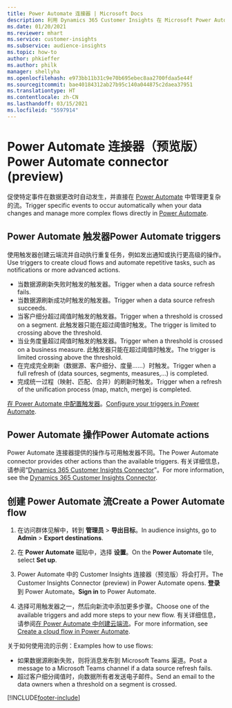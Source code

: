 ```yaml
---
title: Power Automate 连接器 | Microsoft Docs
description: 利用 Dynamics 365 Customer Insights 在 Microsoft Power Automate 中创建流。
ms.date: 01/20/2021
ms.reviewer: mhart
ms.service: customer-insights
ms.subservice: audience-insights
ms.topic: how-to
author: phkieffer
ms.author: philk
manager: shellyha
ms.openlocfilehash: e973bb11b31c9e70b695ebec8aa2700fdaa5e44f
ms.sourcegitcommit: bae40184312ab27b95c140a044875c2daea37951
ms.translationtype: HT
ms.contentlocale: zh-CN
ms.lasthandoff: 03/15/2021
ms.locfileid: "5597914"
---
```

# <a name="power-automate-connector-preview"></a><span data-ttu-id="10f69-103">Power Automate 连接器（预览版）</span><span class="sxs-lookup"><span data-stu-id="10f69-103">Power Automate connector (preview)</span></span>

<span data-ttu-id="10f69-104">促使特定事件在数据更改时自动发生，并直接在 [Power Automate](https://flow.microsoft.com/) 中管理更复杂的流。</span><span class="sxs-lookup"><span data-stu-id="10f69-104">Trigger specific events to occur automatically when your data changes and manage more complex flows directly in [Power Automate](https://flow.microsoft.com/).</span></span>

## <a name="power-automate-triggers"></a><span data-ttu-id="10f69-105">Power Automate 触发器</span><span class="sxs-lookup"><span data-stu-id="10f69-105">Power Automate triggers</span></span>

<span data-ttu-id="10f69-106">使用触发器创建云端流并自动执行重复任务，例如发出通知或执行更高级的操作。</span><span class="sxs-lookup"><span data-stu-id="10f69-106">Use triggers to create cloud flows and automate repetitive tasks, such as notifications or more advanced actions.</span></span> 

- <span data-ttu-id="10f69-107">当数据源刷新失败时触发的触发器。</span><span class="sxs-lookup"><span data-stu-id="10f69-107">Trigger when a data source refresh fails.</span></span> 
- <span data-ttu-id="10f69-108">当数据源刷新成功时触发的触发器。</span><span class="sxs-lookup"><span data-stu-id="10f69-108">Trigger when a data source refresh succeeds.</span></span>
- <span data-ttu-id="10f69-109">当客户细分超过阈值时触发的触发器。</span><span class="sxs-lookup"><span data-stu-id="10f69-109">Trigger when a threshold is crossed on a segment.</span></span> <span data-ttu-id="10f69-110">此触发器只能在超过阈值时触发。</span><span class="sxs-lookup"><span data-stu-id="10f69-110">The trigger is limited to crossing above the threshold.</span></span>
- <span data-ttu-id="10f69-111">当业务度量超过阈值时触发的触发器。</span><span class="sxs-lookup"><span data-stu-id="10f69-111">Trigger when a threshold is crossed on a business measure.</span></span> <span data-ttu-id="10f69-112">此触发器只能在超过阈值时触发。</span><span class="sxs-lookup"><span data-stu-id="10f69-112">The trigger is limited crossing above the threshold.</span></span>
- <span data-ttu-id="10f69-113">在完成完全刷新（数据源、客户细分、度量......）时触发。</span><span class="sxs-lookup"><span data-stu-id="10f69-113">Trigger when a full refresh of (data sources, segments, measures,...) is completed.</span></span>
- <span data-ttu-id="10f69-114">完成统一过程（映射、匹配、合并）的刷新时触发。</span><span class="sxs-lookup"><span data-stu-id="10f69-114">Trigger when a refresh of the unification process (map, match, merge) is completed.</span></span>

<span data-ttu-id="10f69-115">[在 Power Automate 中配置触发器](https://flow.microsoft.com/connectors/shared_customerinsights/dynamics-365-customer-insights-connector/)。</span><span class="sxs-lookup"><span data-stu-id="10f69-115">[Configure your triggers in Power Automate](https://flow.microsoft.com/connectors/shared_customerinsights/dynamics-365-customer-insights-connector/).</span></span>

## <a name="power-automate-actions"></a><span data-ttu-id="10f69-116">Power Automate 操作</span><span class="sxs-lookup"><span data-stu-id="10f69-116">Power Automate actions</span></span>
<span data-ttu-id="10f69-117">Power Automate 连接器提供的操作与可用触发器不同。</span><span class="sxs-lookup"><span data-stu-id="10f69-117">The Power Automate connector provides other actions than the available triggers.</span></span> <span data-ttu-id="10f69-118">有关详细信息，请参阅“[Dynamics 365 Customer Insights Connector](/connectors/customerinsights/)”。</span><span class="sxs-lookup"><span data-stu-id="10f69-118">For more information, see the [Dynamics 365 Customer Insights Connector](/connectors/customerinsights/).</span></span>

## <a name="create-a-power-automate-flow"></a><span data-ttu-id="10f69-119">创建 Power Automate 流</span><span class="sxs-lookup"><span data-stu-id="10f69-119">Create a Power Automate flow</span></span>

1. <span data-ttu-id="10f69-120">在访问群体见解中，转到 **管理员** > **导出目标**。</span><span class="sxs-lookup"><span data-stu-id="10f69-120">In audience insights, go to **Admin** > **Export destinations**.</span></span>

1. <span data-ttu-id="10f69-121">在 **Power Automate** 磁贴中，选择 **设置**。</span><span class="sxs-lookup"><span data-stu-id="10f69-121">On the **Power Automate** tile, select **Set up**.</span></span>

1. <span data-ttu-id="10f69-122">Power Automate 中的 Customer Insights 连接器（预览版）将会打开。</span><span class="sxs-lookup"><span data-stu-id="10f69-122">The Customer Insights Connector (preview) in Power Automate opens.</span></span> <span data-ttu-id="10f69-123">**登录** 到 Power Automate。</span><span class="sxs-lookup"><span data-stu-id="10f69-123">**Sign in** to Power Automate.</span></span>

1. <span data-ttu-id="10f69-124">选择可用触发器之一，然后向新流中添加更多步骤。</span><span class="sxs-lookup"><span data-stu-id="10f69-124">Choose one of the available triggers and add more steps to your new flow.</span></span> <span data-ttu-id="10f69-125">有关详细信息，请参阅[在 Power Automate 中创建云端流](/power-automate/get-started-logic-flow)。</span><span class="sxs-lookup"><span data-stu-id="10f69-125">For more information, see [Create a cloud flow in Power Automate](/power-automate/get-started-logic-flow).</span></span>

<span data-ttu-id="10f69-126">关于如何使用流的示例：</span><span class="sxs-lookup"><span data-stu-id="10f69-126">Examples how to use flows:</span></span> 
- <span data-ttu-id="10f69-127">如果数据源刷新失败，则将消息发布到 Microsoft Teams 渠道。</span><span class="sxs-lookup"><span data-stu-id="10f69-127">Post a message to a Microsoft Teams channel if a data source refresh fails.</span></span> 
- <span data-ttu-id="10f69-128">超过客户细分阈值时，向数据所有者发送电子邮件。</span><span class="sxs-lookup"><span data-stu-id="10f69-128">Send an email to the data owners when a threshold on a segment is crossed.</span></span>



[!INCLUDE[footer-include](../includes/footer-banner.md)]